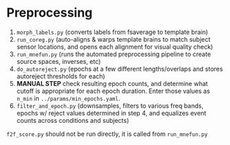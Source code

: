 # Preprocessing

1. `morph_labels.py` (converts labels from fsaverage to template brain)
2. `run_coreg.py` (auto-aligns & warps template brains to match subject sensor
    locations, and opens each alignment for visual quality check)
3. `run_mnefun.py` (runs the automated preprocessing pipeline to create source
   spaces, inverses, etc)
4. `do_autoreject.py` (epochs at a few different lengths/overlaps and stores
    autoreject thresholds for each)
5. **MANUAL STEP** check resulting epoch counts, and determine what cutoff is 
   appropriate for each epoch duration. Enter those values as `n_min` in
   `../params/min_epochs.yaml`.
6. `filter_and_epoch.py` (downsamples, filters to various freq bands, epochs w/
   reject values determined in step 4, and equalizes event counts across
   conditions and subjects)

`f2f_score.py` should not be run directly, it is called from `run_mnefun.py`
